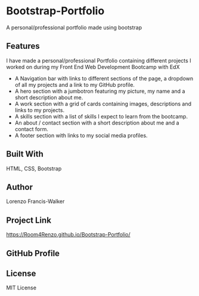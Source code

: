 # Bootstrap-Portfolio

A personal/professional portfolio made using bootstrap

## Features

I have made a personal/professional Portfolio containing different projects I worked on during my Front End Web Development Bootcamp with EdX

- A Navigation bar with links to different sections of the page, a dropdown of all my projects and a link to my GitHub profile. 
- A hero section with a jumbotron featuring my picture, my name and a short description about me.
- A work section with a grid of cards containing images, descriptions and links to my projects.
- A skills section with a list of skills I expect to learn from the bootcamp.
- An about / contact section with a short description about me and a contact form.
- A footer section with links to my social media profiles.

## Built With
HTML, CSS, Bootstrap

## Author

Lorenzo Francis-Walker

## Project Link

https://Room4Renzo.github.io/Bootstrap-Portfolio/

## GitHub Profile



## License
MIT License
